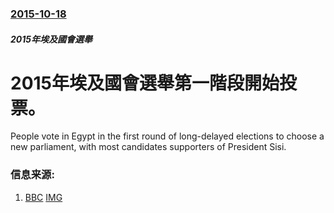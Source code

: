 ### [2015-10-18](/news/2015/10/18/index.md)

##### 2015年埃及國會選舉
# 2015年埃及國會選舉第一階段開始投票。 

People vote in Egypt in the first round of long-delayed elections to choose a new parliament, with most candidates supporters of President Sisi.


### 信息来源:

1. [BBC](http://www.bbc.com/news/world-middle-east-34565022) [IMG](https://ichef.bbci.co.uk/news/1024/branded_news/9FB8/production/_86188804_86188803.jpg)
